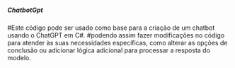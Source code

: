 ##### ChatbotGpt
 
#Este código pode ser usado como base para a criação de um chatbot usando o ChatGPT em C#. 
#podendo assim fazer modificações no código para atender às suas necessidades específicas, 
como alterar as opções de conclusão ou adicionar lógica adicional para processar a resposta do modelo.



